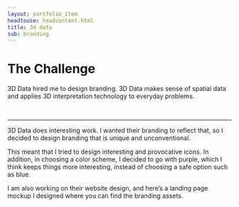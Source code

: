 ```yaml
---
layout: portfolio_item
headtouse: headcontent.html
title: 3d data
sub: branding
---
```

# The Challenge

3D Data hired me to design branding. 3D Data makes sense of spatial data and applies 3D interpretation technology to everyday problems.


<br>
<hr class="style-six">

3D Data does interesting work. I wanted their branding to reflect that, so I decided to design branding that is unique and unconventional. 

This meant that I tried to design interesting and provocative icons. In addition, in choosing a color scheme, I decided to go with purple, which I think keeps things more interesting, instead of choosing a safe option such as blue. 

I am also working on their website design, and here’s a landing page mockup I designed where you can find the branding assets. 

<div class="branding"></div> 